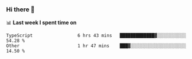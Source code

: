 ### Hi there 👋

<!--
**DBvc/DBvc** is a ✨ _special_ ✨ repository because its `README.md` (this file) appears on your GitHub profile.

Here are some ideas to get you started:

- 🔭 I’m currently working on ...
- 🌱 I’m currently learning ...
- 👯 I’m looking to collaborate on ...
- 🤔 I’m looking for help with ...
- 💬 Ask me about ...
- 📫 How to reach me: ...
- 😄 Pronouns: ...
- ⚡ Fun fact: ...
-->

📊 **Last week I spent time on**
<!--START_SECTION:waka-->

```text
TypeScript                 6 hrs 43 mins   █████████████▓░░░░░░░░░░░   54.28 %
Other                      1 hr 47 mins    ███▓░░░░░░░░░░░░░░░░░░░░░   14.50 %
```

<!--END_SECTION:waka-->
